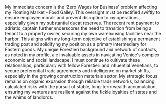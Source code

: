 My immediate concern is the 'Zero Wages for Business' problem affecting my Floating Market - Food Galley. This oversight must be rectified swiftly to ensure employee morale and prevent disruption to my operations, especially given my substantial ducat reserves. The recent rent payment to adriatic_captain further underscores the need to transition from being a tenant to a property owner, securing my own warehousing facilities near the harbor. This aligns with my long-term objective of establishing a permanent trading post and solidifying my position as a primary intermediary for Eastern goods. My unique Forestieri background and network of contacts, as noted in my profile, are invaluable assets in navigating Venice's complex economic and social landscape. I must continue to cultivate these relationships, particularly with fellow Forestieri and influential Venetians, to secure preferential trade agreements and intelligence on market shifts, especially in the growing construction materials sector. My strategic focus remains on organic expansion through reliable trade networks, balancing calculated risks with the pursuit of stable, long-term wealth accumulation, ensuring my ventures are resilient against the fickle loyalties of states and the whims of landlords.
